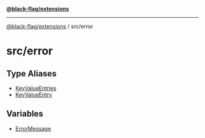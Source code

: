 [**@black-flag/extensions**](../../README.md)

***

[@black-flag/extensions](../../README.md) / src/error

# src/error

## Type Aliases

- [KeyValueEntries](type-aliases/KeyValueEntries.md)
- [KeyValueEntry](type-aliases/KeyValueEntry.md)

## Variables

- [ErrorMessage](variables/ErrorMessage.md)
